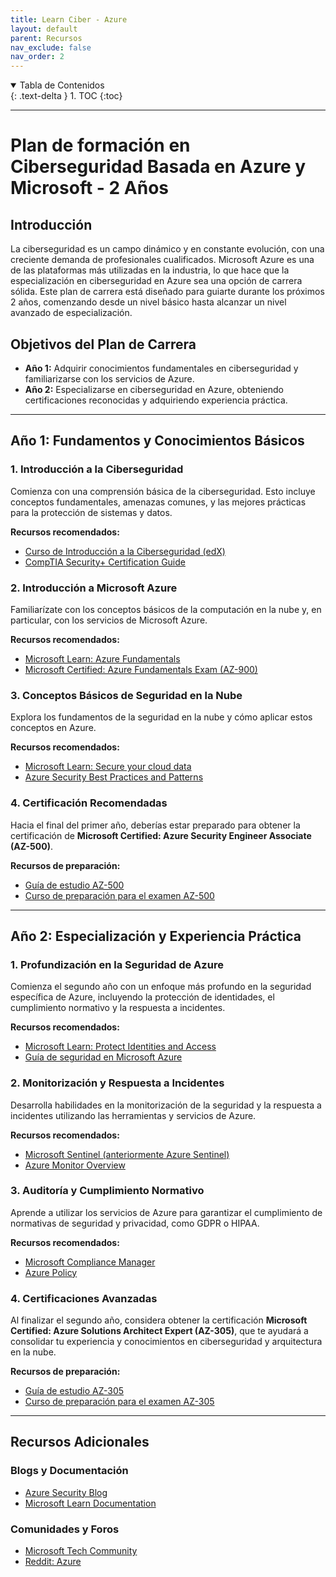 ```yaml
---
title: Learn Ciber - Azure
layout: default
parent: Recursos
nav_exclude: false
nav_order: 2
---
```


<details open markdown="block">
  <summary>Tabla de Contenidos</summary>
  {: .text-delta }
1. TOC
{:toc}
</details>

---

# Plan de formación en Ciberseguridad Basada en Azure y Microsoft - 2 Años

## Introducción

La ciberseguridad es un campo dinámico y en constante evolución, con una creciente demanda de profesionales cualificados. Microsoft Azure es una de las plataformas más utilizadas en la industria, lo que hace que la especialización en ciberseguridad en Azure sea una opción de carrera sólida. Este plan de carrera está diseñado para guiarte durante los próximos 2 años, comenzando desde un nivel básico hasta alcanzar un nivel avanzado de especialización.

## Objetivos del Plan de Carrera

- **Año 1:** Adquirir conocimientos fundamentales en ciberseguridad y familiarizarse con los servicios de Azure.
- **Año 2:** Especializarse en ciberseguridad en Azure, obteniendo certificaciones reconocidas y adquiriendo experiencia práctica.

---

## Año 1: Fundamentos y Conocimientos Básicos

### 1. Introducción a la Ciberseguridad

Comienza con una comprensión básica de la ciberseguridad. Esto incluye conceptos fundamentales, amenazas comunes, y las mejores prácticas para la protección de sistemas y datos.

**Recursos recomendados:**

- [Curso de Introducción a la Ciberseguridad (edX)](https://www.edx.org/course/intro-to-cybersecurity)
- [CompTIA Security+ Certification Guide](https://www.comptia.org/certifications/security)

### 2. Introducción a Microsoft Azure

Familiarízate con los conceptos básicos de la computación en la nube y, en particular, con los servicios de Microsoft Azure.

**Recursos recomendados:**

- [Microsoft Learn: Azure Fundamentals](https://docs.microsoft.com/en-us/learn/paths/azure-fundamentals/)
- [Microsoft Certified: Azure Fundamentals Exam (AZ-900)](https://learn.microsoft.com/en-us/certifications/azure-fundamentals/)

### 3. Conceptos Básicos de Seguridad en la Nube

Explora los fundamentos de la seguridad en la nube y cómo aplicar estos conceptos en Azure.

**Recursos recomendados:**

- [Microsoft Learn: Secure your cloud data](https://learn.microsoft.com/en-us/learn/paths/secure-cloud-data/)
- [Azure Security Best Practices and Patterns](https://learn.microsoft.com/en-us/azure/security/fundamentals/best-practices-and-patterns)

### 4. Certificación Recomendadas

Hacia el final del primer año, deberías estar preparado para obtener la certificación de **Microsoft Certified: Azure Security Engineer Associate (AZ-500)**.

**Recursos de preparación:**

- [Guía de estudio AZ-500](https://learn.microsoft.com/en-us/certifications/azure-security-engineer/)
- [Curso de preparación para el examen AZ-500](https://www.udemy.com/course/az-500-microsoft-azure-security-technologies/)

---

## Año 2: Especialización y Experiencia Práctica

### 1. Profundización en la Seguridad de Azure

Comienza el segundo año con un enfoque más profundo en la seguridad específica de Azure, incluyendo la protección de identidades, el cumplimiento normativo y la respuesta a incidentes.

**Recursos recomendados:**

- [Microsoft Learn: Protect Identities and Access](https://learn.microsoft.com/en-us/learn/paths/protect-identities-access/)
- [Guía de seguridad en Microsoft Azure](https://learn.microsoft.com/en-us/azure/security/)

### 2. Monitorización y Respuesta a Incidentes

Desarrolla habilidades en la monitorización de la seguridad y la respuesta a incidentes utilizando las herramientas y servicios de Azure.

**Recursos recomendados:**

- [Microsoft Sentinel (anteriormente Azure Sentinel)](https://learn.microsoft.com/en-us/azure/sentinel/)
- [Azure Monitor Overview](https://learn.microsoft.com/en-us/azure/azure-monitor/overview)

### 3. Auditoría y Cumplimiento Normativo

Aprende a utilizar los servicios de Azure para garantizar el cumplimiento de normativas de seguridad y privacidad, como GDPR o HIPAA.

**Recursos recomendados:**

- [Microsoft Compliance Manager](https://learn.microsoft.com/en-us/microsoft-365/compliance/compliance-manager-overview)
- [Azure Policy](https://learn.microsoft.com/en-us/azure/governance/policy/overview)

### 4. Certificaciones Avanzadas

Al finalizar el segundo año, considera obtener la certificación **Microsoft Certified: Azure Solutions Architect Expert (AZ-305)**, que te ayudará a consolidar tu experiencia y conocimientos en ciberseguridad y arquitectura en la nube.

**Recursos de preparación:**

- [Guía de estudio AZ-305](https://learn.microsoft.com/en-us/certifications/azure-solutions-architect/)
- [Curso de preparación para el examen AZ-305](https://www.udemy.com/course/az-305-microsoft-azure-solutions-architect/)

---

## Recursos Adicionales

### Blogs y Documentación

- [Azure Security Blog](https://techcommunity.microsoft.com/t5/azure-security-blog/bg-p/Azure-Security)
- [Microsoft Learn Documentation](https://learn.microsoft.com/en-us/)

### Comunidades y Foros

- [Microsoft Tech Community](https://techcommunity.microsoft.com/)
- [Reddit: Azure](https://www.reddit.com/r/AZURE/)
